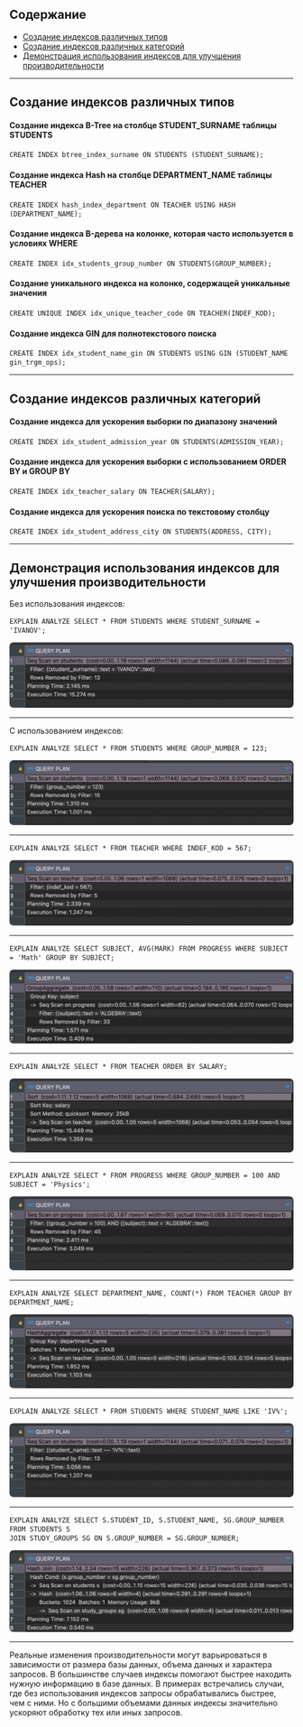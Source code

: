 ## Содержание

- [Создание индексов различных типов](#создание-индексов-различных-типов)
- [Создание индексов различных категорий](#создание-индексов-различных-категорий)
- [Демонстрация использования индексов для улучшения производительности](#демонстрация-использования-индексов-для-улучшения-производительности)

---

## Создание индексов различных типов

#### Создание индекса B-Tree на столбце STUDENT_SURNAME таблицы STUDENTS
```
CREATE INDEX btree_index_surname ON STUDENTS (STUDENT_SURNAME);
```

#### Создание индекса Hash на столбце DEPARTMENT_NAME таблицы TEACHER
```
CREATE INDEX hash_index_department ON TEACHER USING HASH (DEPARTMENT_NAME);
```

#### Создание индекса B-дерева на колонке, которая часто используется в условиях WHERE
```
CREATE INDEX idx_students_group_number ON STUDENTS(GROUP_NUMBER);
```

#### Создание уникального индекса на колонке, содержащей уникальные значения
```
CREATE UNIQUE INDEX idx_unique_teacher_code ON TEACHER(INDEF_KOD);
```

#### Создание индекса GIN для полнотекстового поиска

```
CREATE INDEX idx_student_name_gin ON STUDENTS USING GIN (STUDENT_NAME gin_trgm_ops);
```

---

## Создание индексов различных категорий

#### Создание индекса для ускорения выборки по диапазону значений
```
CREATE INDEX idx_student_admission_year ON STUDENTS(ADMISSION_YEAR);
```

#### Создание индекса для ускорения выборки с использованием ORDER BY и GROUP BY

```
CREATE INDEX idx_teacher_salary ON TEACHER(SALARY);
```

#### Создание индекса для ускорения поиска по текстовому столбцу

```
CREATE INDEX idx_student_address_city ON STUDENTS(ADDRESS, CITY);
```

---

## Демонстрация использования индексов для улучшения производительности

Без использования индексов:

```
EXPLAIN ANALYZE SELECT * FROM STUDENTS WHERE STUDENT_SURNAME = 'IVANOV';
```

<img src="images/1.png" alt="Создание базы данных" style="border-radius:7px">

---

С использованием индексов:

```
EXPLAIN ANALYZE SELECT * FROM STUDENTS WHERE GROUP_NUMBER = 123;
```

<img src="images/2.png" alt="Создание базы данных" style="border-radius:7px">

---

```
EXPLAIN ANALYZE SELECT * FROM TEACHER WHERE INDEF_KOD = 567;
```

<img src="images/3.png" alt="Создание базы данных" style="border-radius:7px">

---

```
EXPLAIN ANALYZE SELECT SUBJECT, AVG(MARK) FROM PROGRESS WHERE SUBJECT = 'Math' GROUP BY SUBJECT;
```

<img src="images/4.png" alt="Создание базы данных" style="border-radius:7px">

---

```
EXPLAIN ANALYZE SELECT * FROM TEACHER ORDER BY SALARY;
```

<img src="images/5.png" alt="Создание базы данных" style="border-radius:7px">

---

```
EXPLAIN ANALYZE SELECT * FROM PROGRESS WHERE GROUP_NUMBER = 100 AND SUBJECT = 'Physics';
```

<img src="images/6.png" alt="Создание базы данных" style="border-radius:7px">

---

```
EXPLAIN ANALYZE SELECT DEPARTMENT_NAME, COUNT(*) FROM TEACHER GROUP BY DEPARTMENT_NAME;
```

<img src="images/7.png" alt="Создание базы данных" style="border-radius:7px">

---

```
EXPLAIN ANALYZE SELECT * FROM STUDENTS WHERE STUDENT_NAME LIKE 'IV%';
```

<img src="images/8.png" alt="Создание базы данных" style="border-radius:7px">

---

```
EXPLAIN ANALYZE SELECT S.STUDENT_ID, S.STUDENT_NAME, SG.GROUP_NUMBER
FROM STUDENTS S
JOIN STUDY_GROUPS SG ON S.GROUP_NUMBER = SG.GROUP_NUMBER;
```

<img src="images/9.png" alt="Создание базы данных" style="border-radius:7px">

---

Реальные изменения производительности могут варьироваться в зависимости от размера базы данных, объема данных и характера запросов. В большинстве случаев индексы помогают быстрее находить нужную информацию в базе данных. В примерах встречались случаи, где без использования индексов запросы обрабатывались быстрее, чем с ними. Но с большими объемами данных индексы значительно ускоряют обработку тех или иных запросов.